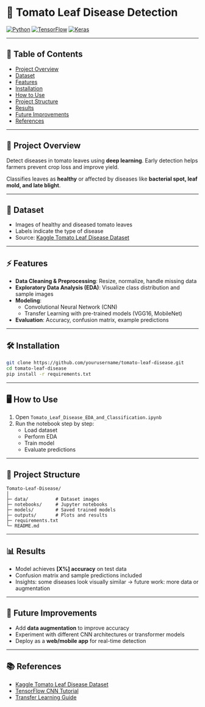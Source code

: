# 🍅 Tomato Leaf Disease Detection

[![Python](https://img.shields.io/badge/Python-3.10-blue?logo=python&logoColor=white)](https://www.python.org/)
[![TensorFlow](https://img.shields.io/badge/TensorFlow-2.13-orange?logo=tensorflow&logoColor=white)](https://www.tensorflow.org/)
[![Keras](https://img.shields.io/badge/Keras-2.14-red?logo=keras&logoColor=white)](https://keras.io/)

---

## 📖 Table of Contents
- [Project Overview](#project-overview)  
- [Dataset](#dataset)  
- [Features](#features)  
- [Installation](#installation)  
- [How to Use](#how-to-use)  
- [Project Structure](#project-structure)  
- [Results](#results)  
- [Future Improvements](#future-improvements)  
- [References](#references)  

---

## 🌟 Project Overview
Detect diseases in tomato leaves using **deep learning**. Early detection helps farmers prevent crop loss and improve yield.  

Classifies leaves as **healthy** or affected by diseases like **bacterial spot, leaf mold, and late blight**.  

---

## 📂 Dataset
- Images of healthy and diseased tomato leaves  
- Labels indicate the type of disease  
- Source: [Kaggle Tomato Leaf Disease Dataset](https://www.kaggle.com/datasets)  

---

## ⚡ Features
- **Data Cleaning & Preprocessing**: Resize, normalize, handle missing data  
- **Exploratory Data Analysis (EDA)**: Visualize class distribution and sample images  
- **Modeling**:  
  - Convolutional Neural Network (CNN)  
  - Transfer Learning with pre-trained models (VGG16, MobileNet)  
- **Evaluation**: Accuracy, confusion matrix, example predictions  

---

## 🛠 Installation
```bash
git clone https://github.com/yourusername/tomato-leaf-disease.git
cd tomato-leaf-disease
pip install -r requirements.txt
```

---

## 🖥 How to Use
1. Open `Tomato_Leaf_Disease_EDA_and_Classification.ipynb`  
2. Run the notebook step by step:  
   - Load dataset  
   - Perform EDA  
   - Train model  
   - Evaluate predictions  

---

## 📁 Project Structure
```
Tomato-Leaf-Disease/
│
├─ data/          # Dataset images
├─ notebooks/     # Jupyter notebooks
├─ models/        # Saved trained models
├─ outputs/       # Plots and results
├─ requirements.txt
└─ README.md
```

---

## 📊 Results
- Model achieves **[X%] accuracy** on test data  
- Confusion matrix and sample predictions included  
- Insights: some diseases look visually similar → future work: more data or augmentation  

---

## 🚀 Future Improvements
- Add **data augmentation** to improve accuracy  
- Experiment with different CNN architectures or transformer models  
- Deploy as a **web/mobile app** for real-time detection  

---

## 📚 References
- [Kaggle Tomato Leaf Disease Dataset](https://www.kaggle.com/datasets)  
- [TensorFlow CNN Tutorial](https://www.tensorflow.org/tutorials/images/cnn)  
- [Transfer Learning Guide](https://www.tensorflow.org/tutorials/images/transfer_learning)


